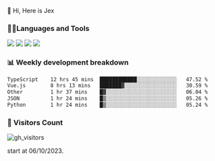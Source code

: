  👋 Hi, Here is Jex

 

### 🧑‍💻Languages and Tools

<code><a href="https://react.dev"><img src="https://api.iconify.design/logos:react.svg" /></a></code>
<code><a href="https://github.com/vuejs/core"><img src="https://api.iconify.design/logos:vue.svg" /></a></code> 
<code><a href="https://github.com/microsoft/TypeScript"><img src="https://api.iconify.design/logos:typescript-icon.svg" /></a></code>
<code><a href="https://threejs.org/"><img src="https://api.iconify.design/logos:threejs.svg" /></a></code>

### 📊 Weekly development breakdown

<!--START_SECTION:waka-->

```txt
TypeScript    12 hrs 45 mins  ████████████░░░░░░░░░░░░░   47.52 %
Vue.js        8 hrs 13 mins   ███████▓░░░░░░░░░░░░░░░░░   30.59 %
Other         1 hr 37 mins    █▓░░░░░░░░░░░░░░░░░░░░░░░   06.04 %
JSON          1 hr 24 mins    █▒░░░░░░░░░░░░░░░░░░░░░░░   05.26 %
Python        1 hr 24 mins    █▒░░░░░░░░░░░░░░░░░░░░░░░   05.24 %
```

<!--END_SECTION:waka-->


### 👀 Visitors Count

![gh_visitors](https://profile-counter.glitch.me/jexlau/count.svg)

start at 06/10/2023.
